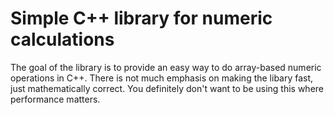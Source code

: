 # Simple C++ library for numeric calculations

The goal of the library is to provide an easy way to do array-based numeric operations in C++.
There is not much emphasis on making the libary fast, just mathematically correct. You definitely
don't want to be using this where performance matters.
